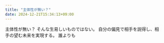 ```yaml
---
title: "主体性が無い？"
date: 2024-12-21T15:34:13+09:00
---
```

主体性が無い？
そんな生易しいものではない。
自分の偏見で相手を説得し、相手の望む未来を実現する。
誰よりも
